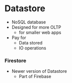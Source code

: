 # Datastore
- NoSQL database
- Designed for more OLTP
    - for smaller web apps
- Pay for
    - Data stored
    - IO operations

### Firestore
- Newer version of Datastore
    - Part of Firebase